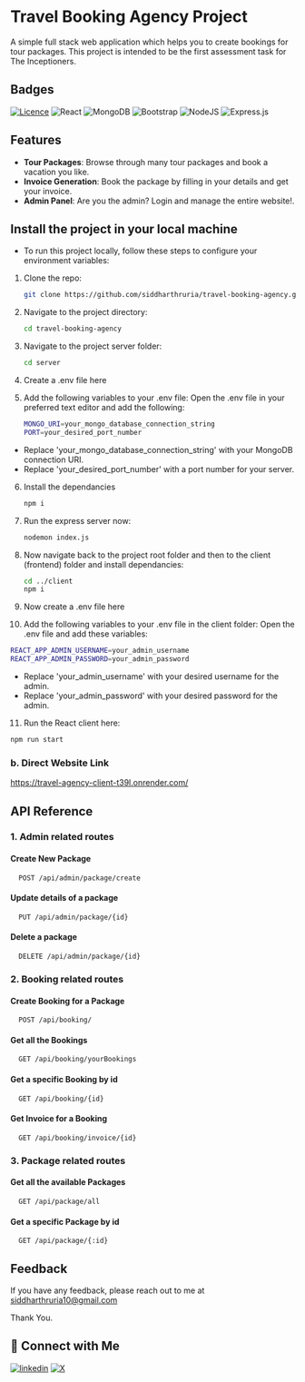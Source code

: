 
# Travel Booking Agency Project
A simple full stack web application which helps you to create bookings for tour packages. This project is intended to be the first assessment task for The Inceptioners.

## Badges
[![Licence](https://img.shields.io/github/license/Ileriayo/markdown-badges?style=for-the-badge)](./LICENSE)
![React](https://img.shields.io/badge/react-%2320232a.svg?style=for-the-badge&logo=react&logoColor=%2361DAFB)
![MongoDB](https://img.shields.io/badge/MongoDB-%234ea94b.svg?style=for-the-badge&logo=mongodb&logoColor=white)
![Bootstrap](https://img.shields.io/badge/bootstrap-%238511FA.svg?style=for-the-badge&logo=bootstrap&logoColor=white)
![NodeJS](https://img.shields.io/badge/node.js-6DA55F?style=for-the-badge&logo=node.js&logoColor=white)
![Express.js](https://img.shields.io/badge/Express.js-%23404d59.svg?logo=express&logoColor=%2361DAFB)


## Features

- **Tour Packages**: Browse through many tour packages and book a vacation you like. <br />
- **Invoice Generation**: Book the package by filling in your details and get your invoice. <br />
- **Admin Panel**: Are you the admin? Login and manage the entire website!.


## Install the project in your local machine

- To run this project locally, follow these steps to configure your environment variables:

1. Clone the repo:
   ```bash
   git clone https://github.com/siddharthruria/travel-booking-agency.git
   ```
   
2. Navigate to the project directory:
   ```bash
   cd travel-booking-agency
   ```
3. Navigate to the project server folder:
   ```bash
   cd server
   ```
   
4. Create a .env file here
   
5. Add the following variables to your .env file: Open the .env file in your preferred text editor and add the following:
   ```bash
   MONGO_URI=your_mongo_database_connection_string   
   PORT=your_desired_port_number
   ```
      
- Replace 'your_mongo_database_connection_string' with your MongoDB connection URI.<br />
- Replace 'your_desired_port_number' with a port number for your server.<br />

6. Install the dependancies
   ```bash
   npm i
   ```

7. Run the express server now:
   ```bash
   nodemon index.js
   ```

8. Now navigate back to the project root folder and then to the client (frontend) folder and install dependancies:
   ```bash
   cd ../client
   npm i
   ```

9. Now create a .env file here

10. Add the following variables to your .env file in the client folder: Open the .env file and add these variables:
   ```bash
   REACT_APP_ADMIN_USERNAME=your_admin_username
   REACT_APP_ADMIN_PASSWORD=your_admin_password
   ```
  - Replace 'your_admin_username' with your desired username for the admin.<br />
  - Replace 'your_admin_password' with your desired password for the admin.<br />

  
11. Run the React client here:
   ```bash
   npm run start
   ```
   
### b. Direct Website Link
https://travel-agency-client-t39l.onrender.com/


## API Reference

### 1. Admin related routes

#### Create New Package

```http
  POST /api/admin/package/create
```


#### Update details of a package

```http
  PUT /api/admin/package/{id}
```



#### Delete a package

```http
  DELETE /api/admin/package/{id}
```

### 2. Booking related routes

#### Create Booking for a Package

```http
  POST /api/booking/
```


#### Get all the Bookings

```http
  GET /api/booking/yourBookings
```



#### Get a specific Booking by id

```http
  GET /api/booking/{id}
```

#### Get Invoice for a Booking

```http
  GET /api/booking/invoice/{id}
```

### 3. Package related routes

#### Get all the available Packages

```http
  GET /api/package/all
```


#### Get a specific Package by id

```http
  GET /api/package/{:id}
```

## Feedback

If you have any feedback, please reach out to me at siddharthruria10@gmail.com

Thank You.
## 🔗 Connect with Me
[![linkedin](https://img.shields.io/badge/linkedin-0A66C2?style=for-the-badge&logo=linkedin&logoColor=white)](https://www.linkedin.com/in/ruria-siddharth/)
[![X](https://img.shields.io/badge/X-%23000000.svg?style=for-the-badge&logo=X&logoColor=white)](https://x.com/ruriaxcodes)
